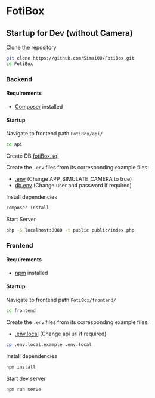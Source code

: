 # FotiBox

## Startup for Dev (without Camera)
Clone the repository

```bash
git clone https://github.com/Simai00/FotiBox.git
cd FotiBox
```

### Backend

#### Requirements
* [Composer](https://getcomposer.org/) installed

#### Startup
Navigate to frontend path `FotiBox/api/`
```bash
cd api
```

Create DB [fotiBox.sql](https://github.com/Simai00/FotiBox/blob/master/fotiBox.sql)

Create the `.env` files from its corresponding example files:
* [.env](https://github.com/Simai00/FotiBox/blob/master/api/.env.example) (Change APP_SIMULATE_CAMERA to true)
* [db.env](https://github.com/Simai00/FotiBox/blob/master/api/db.env.example) (Change user and password if required)

Install dependencies
```bash
composer install
```

Start Server
```bash
php -S localhost:8080 -t public public/index.php
```

### Frontend    

#### Requirements
* [npm](https://nodejs.org/en/) installed

#### Startup
Navigate to frontend path `FotiBox/frontend/`
```bash
cd frontend
```

Create the `.env` files from its corresponding example files:
* [.env.local](https://github.com/Simai00/FotiBox/blob/master/frontend/.env.local.example) (Change api url if required)

```bash
cp .env.local.example .env.local
```

Install dependencies
```bash
npm install
```

Start dev server
```bash
npm run serve
```
